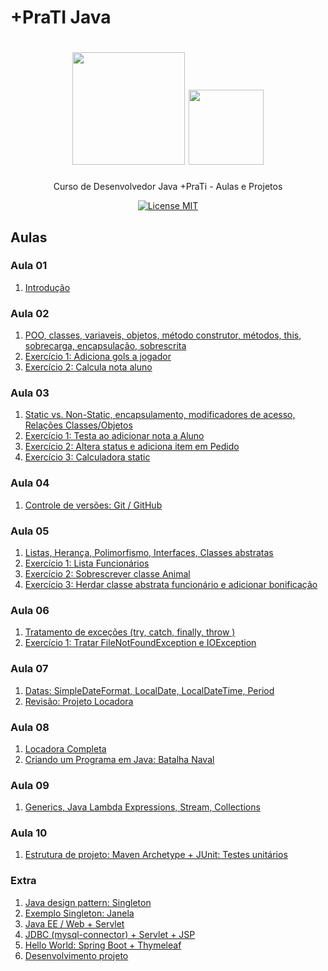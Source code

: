 # +PraTI Java

<h1 align="center">
  <img src="https://www.maisprati.com.br/wp-content/uploads/2020/06/logo_azul.png" width="180">
  <img src="https://cdn.iconscout.com/icon/free/png-256/java-43-569305.png" width="120">
</h1>

<p align="center">Curso de Desenvolvedor Java +PraTi - Aulas e Projetos</p>

<p align="center">
  <a href="https://opensource.org/licenses/MIT">
    <img src="https://img.shields.io/badge/License-MIT-blue.svg" alt="License MIT">
  </a>
</p>

## Aulas

### Aula 01

1. [Introdução](Aula_01/Aula1)

### Aula 02

1. [POO, classes, variaveis, objetos, método construtor, métodos, this, sobrecarga, encapsulação, sobrescrita ](Aula_02/Aula02)
2. [Exercício 1: Adiciona gols a jogador](Aula_02/Aula02_Exercicio1)
3. [Exercício 2: Calcula nota aluno](Aula_02/Aula02_Exercicio2)

### Aula 03

1. [Static vs. Non-Static, encapsulamento, modificadores de acesso, Relações Classes/Objetos](Aula_03/Aula03)
2. [Exercício 1: Testa ao adicionar nota a Aluno](Aula_03/Aula03_Exercicio1)
3. [Exercício 2: Altera status e adiciona item em Pedido](Aula_03/Aula03_Exercicio2)
4. [Exercício 3: Calculadora static](Aula_03/Aula03_Exercicio3)

### Aula 04

1. [Controle de versões: Git / GitHub](Aula_04_-_Git)

### Aula 05

1. [Listas, Herança, Polimorfismo, Interfaces, Classes abstratas](Aula_05\Aula05)
2. [Exercício 1: Lista Funcionários](Aula_05\Aula05_Exercicio1)
3. [Exercício 2: Sobrescrever classe Animal](Aula_05\Aula05_Exercicio2)
4. [Exercício 3: Herdar classe abstrata funcionário e adicionar bonificação](Aula_05\Aula05_Exercicio3)

### Aula 06

1. [Tratamento de exceções (try, catch, finally, throw )](Aula_06\Aula06)
2. [Exercício 1: Tratar FileNotFoundException e IOException](Aula_06\Aula06_Exercicio1)

### Aula 07

1. [Datas: SimpleDateFormat, LocalDate, LocalDateTime, Period](Aula_07\Aula07)
2. [Revisão: Projeto Locadora](Aula_07\Aula07_Revisao_Locadora) 



### Aula 08


1. [Locadora Completa](Aula_08\Aluguel-Carros-Aula-Completo)
2. [Criando um Programa em Java: Batalha Naval](Aula_08\Aula08_BatalhaNaval_Completo)

### Aula 09

1. [Generics, Java Lambda Expressions, Stream, Collections](Aula_09\Aula09)


### Aula 10

1. [Estrutura de projeto: Maven Archetype + JUnit: Testes unitários](Aula_10\Aula10_Maven_JUnit)


### Extra 

1. [Java design pattern: Singleton](Extra\java-design-pattern-singleton)
2. [Exemplo Singleton: Janela](Extra\singleton-example-janela)
3. [Java EE / Web + Servlet](Extra\FirstServlet)
4. [JDBC (mysql-connector) + Servlet + JSP](Extra\CRUD_Servlet)
5. [Hello World: Spring Boot + Thymeleaf](Extra\hellospringboot)
6. [Desenvolvimento projeto](Extra\Projeto)
























